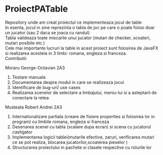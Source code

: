 # ProiectPATable
Repository unde am creat proiectul ce implementeaza jocul de table   
In esenta, jocul in sine reprezinta o tabla de joc pe care o poate folosi doar un jucator (sau 2 daca se joaca cu randul)     
Tabla valideaza toate miscarile unui jucator (mutari de checker, scoateri, mutari posibile etc.)    
Cele mai importante lucruri la table in acest proiect sunt folosirea de JavaFX si realizarea acesteia in 3 limbi: romana, engleza si franceza.     
Contributii:      

Moraru George-Octavian 2A3    
1. Testare manuala    
2. Documentarea despre modul in care se realizeaza jocul   
3. Identificare de bug-uri/ use cases   
4. Realizarea scenelor de selectare a limbajului, meniu-lui si a asteptarii de conectare la retea 

Musteata Robert Andrei 2A3     
1. Internationalizare partiala (creare de fisiere properties si folosirea lor in program) cu limbile romana, engleza si franceza
2. Desenarea scenei cu tabla (scalare dupa ecran) si scena cu jucatorul castigator
3. Implementarea logicii tablei(mutarile efective, zaruri, verificarea mutari ce se pot realiza, blocarea jucatorilor,scoaterea pieselor )   
4. Structurarea proiectului in pachete si clasele respective cu rolurile lor
